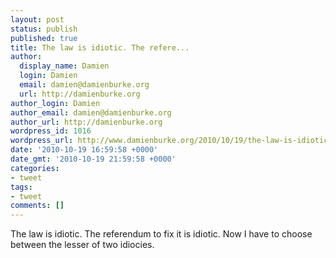 ```yaml
---
layout: post
status: publish
published: true
title: The law is idiotic. The refere...
author:
  display_name: Damien
  login: Damien
  email: damien@damienburke.org
  url: http://damienburke.org
author_login: Damien
author_email: damien@damienburke.org
author_url: http://damienburke.org
wordpress_id: 1016
wordpress_url: http://www.damienburke.org/2010/10/19/the-law-is-idiotic-the-refere/
date: '2010-10-19 16:59:58 +0000'
date_gmt: '2010-10-19 21:59:58 +0000'
categories:
- tweet
tags:
- tweet
comments: []
---
```

<p>The law is idiotic. The referendum to fix it is idiotic. Now I have to choose between the lesser of two idiocies.</p>
